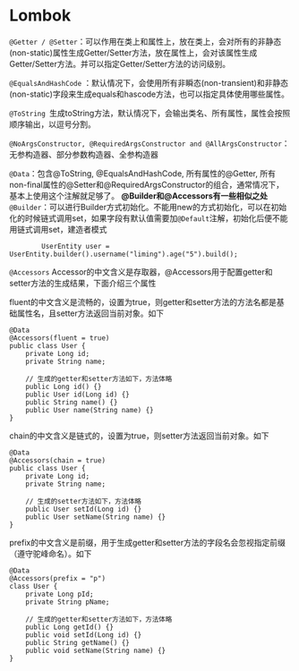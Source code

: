 # Lombok

`@Getter / @Setter`：可以作用在类上和属性上，放在类上，会对所有的非静态(non-static)属性生成Getter/Setter方法，放在属性上，会对该属性生成Getter/Setter方法。并可以指定Getter/Setter方法的访问级别。

`@EqualsAndHashCode` ：默认情况下，会使用所有非瞬态(non-transient)和非静态(non-static)字段来生成equals和hascode方法，也可以指定具体使用哪些属性。

`@ToString `生成toString方法，默认情况下，会输出类名、所有属性，属性会按照顺序输出，以逗号分割。

`@NoArgsConstructor, @RequiredArgsConstructor and @AllArgsConstructor`：无参构造器、部分参数构造器、全参构造器

`@Data`：包含@ToString, @EqualsAndHashCode, 所有属性的@Getter, 所有non-final属性的@Setter和@RequiredArgsConstructor的组合，通常情况下，基本上使用这个注解就足够了。
**@Builder和@Accessors有一些相似之处**
`@Builder`：可以进行Builder方式初始化。不能用new的方式初始化，可以在初始化的时候链式调用set，如果字段有默认值需要加`@Default`注解，初始化后便不能用链式调用set，建造者模式
```
        UserEntity user = UserEntity.builder().username("liming").age("5").build();

```

`@Accessors` Accessor的中文含义是存取器，@Accessors用于配置getter和setter方法的生成结果，下面介绍三个属性

fluent的中文含义是流畅的，设置为true，则getter和setter方法的方法名都是基础属性名，且setter方法返回当前对象。如下

```
@Data
@Accessors(fluent = true)
public class User {
    private Long id;
    private String name;
    
    // 生成的getter和setter方法如下，方法体略
    public Long id() {}
    public User id(Long id) {}
    public String name() {}
    public User name(String name) {}
}
```

chain的中文含义是链式的，设置为true，则setter方法返回当前对象。如下
```
@Data
@Accessors(chain = true)
public class User {
    private Long id;
    private String name;
    
    // 生成的setter方法如下，方法体略
    public User setId(Long id) {}
    public User setName(String name) {}
}
```
prefix的中文含义是前缀，用于生成getter和setter方法的字段名会忽视指定前缀（遵守驼峰命名）。如下
```
@Data
@Accessors(prefix = "p")
class User {
	private Long pId;
	private String pName;
	
	// 生成的getter和setter方法如下，方法体略
	public Long getId() {}
	public void setId(Long id) {}
	public String getName() {}
	public void setName(String name) {}
}
```

